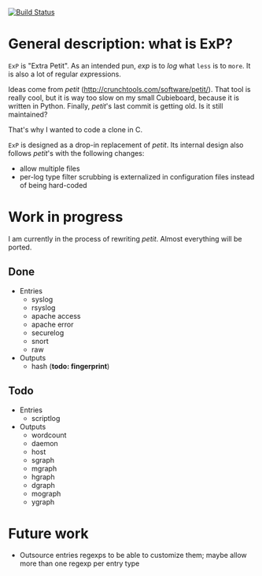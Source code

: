 [![Build Status](https://travis-ci.org/cadrian/exp.png?branch=master)](https://travis-ci.org/cadrian/exp)

# General description: what is ExP?

`ExP` is "Extra Petit". As an intended pun, *exp* is to *log* what `less` is to `more`. It is also a lot of regular *exp*ressions.

Ideas come from *petit* (http://crunchtools.com/software/petit/). That
tool is really cool, but it is way too slow on my small Cubieboard,
because it is written in Python. Finally, *petit*'s last commit is
getting old. Is it still maintained?

That's why I wanted to code a clone in C.

`ExP` is designed as a drop-in replacement of *petit*. Its internal
design also follows *petit*'s with the following changes:

* allow multiple files
* per-log type filter scrubbing is externalized in configuration files
  instead of being hard-coded

# Work in progress

I am currently in the process of rewriting *petit*. Almost everything
will be ported.

## Done

* Entries
  * syslog
  * rsyslog
  * apache access
  * apache error
  * securelog
  * snort
  * raw
* Outputs
  * hash (**todo: fingerprint**)

## Todo

* Entries
  * scriptlog
* Outputs
  * wordcount
  * daemon
  * host
  * sgraph
  * mgraph
  * hgraph
  * dgraph
  * mograph
  * ygraph

# Future work

* Outsource entries regexps to be able to customize them; maybe allow
  more than one regexp per entry type
